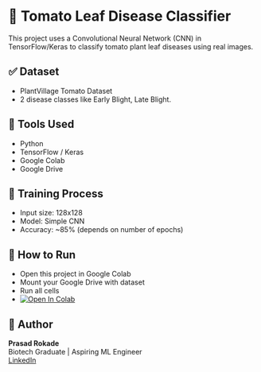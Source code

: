 # 🍅 Tomato Leaf Disease Classifier

This project uses a Convolutional Neural Network (CNN) in TensorFlow/Keras to classify tomato plant leaf diseases using real images.

## ✅ Dataset
- PlantVillage Tomato Dataset
- 2 disease classes like Early Blight, Late Blight.

## 📌 Tools Used
- Python
- TensorFlow / Keras
- Google Colab
- Google Drive

## 🔁 Training Process
- Input size: 128x128
- Model: Simple CNN
- Accuracy: ~85% (depends on number of epochs)

## 🚀 How to Run
- Open this project in Google Colab
- Mount your Google Drive with dataset
- Run all cells
- [![Open In
Colab](https://colab.research.google.com/assets/colab-badge.svg)](https://github.com/prasadrokade-Biotech/tomato-disease-classifier/blob/main/plant_disease_classifier%20(1).ipynb)

## 👤 Author
**Prasad Rokade**  
Biotech Graduate | Aspiring ML Engineer  
[LinkedIn](https://linkedin.com/in/prasad-rokade-08332a27b)
